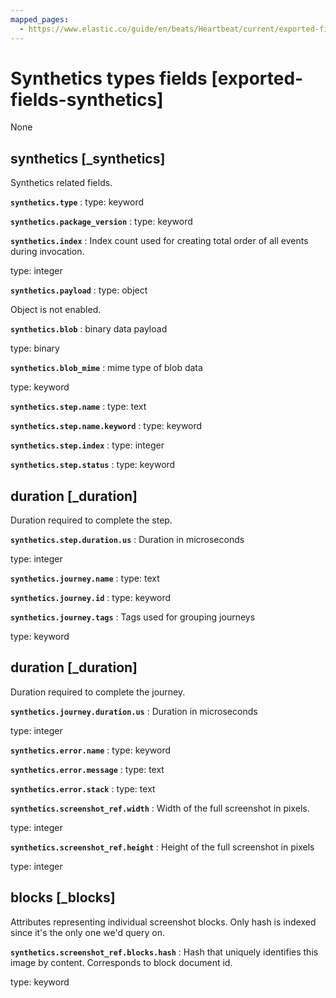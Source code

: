 ```yaml
---
mapped_pages:
  - https://www.elastic.co/guide/en/beats/Heartbeat/current/exported-fields-synthetics.html
---
```


# Synthetics types fields [exported-fields-synthetics]

None


## synthetics [_synthetics]

Synthetics related fields.


**`synthetics.type`**
:   type: keyword


**`synthetics.package_version`**
:   type: keyword


**`synthetics.index`**
:   Index count used for creating total order of all events during invocation.

type: integer


**`synthetics.payload`**
:   type: object

Object is not enabled.


**`synthetics.blob`**
:   binary data payload

type: binary


**`synthetics.blob_mime`**
:   mime type of blob data

type: keyword



**`synthetics.step.name`**
:   type: text


**`synthetics.step.name.keyword`**
:   type: keyword


**`synthetics.step.index`**
:   type: integer


**`synthetics.step.status`**
:   type: keyword


## duration [_duration]

Duration required to complete the step.


**`synthetics.step.duration.us`**
:   Duration in microseconds

type: integer



**`synthetics.journey.name`**
:   type: text


**`synthetics.journey.id`**
:   type: keyword


**`synthetics.journey.tags`**
:   Tags used for grouping journeys

type: keyword


## duration [_duration]

Duration required to complete the journey.


**`synthetics.journey.duration.us`**
:   Duration in microseconds

type: integer



**`synthetics.error.name`**
:   type: keyword


**`synthetics.error.message`**
:   type: text


**`synthetics.error.stack`**
:   type: text



**`synthetics.screenshot_ref.width`**
:   Width of the full screenshot in pixels.

type: integer


**`synthetics.screenshot_ref.height`**
:   Height of the full screenshot in pixels

type: integer


## blocks [_blocks]

Attributes representing individual screenshot blocks. Only hash is indexed since it's the only one we'd query on.


**`synthetics.screenshot_ref.blocks.hash`**
:   Hash that uniquely identifies this image by content. Corresponds to block document id.

type: keyword


